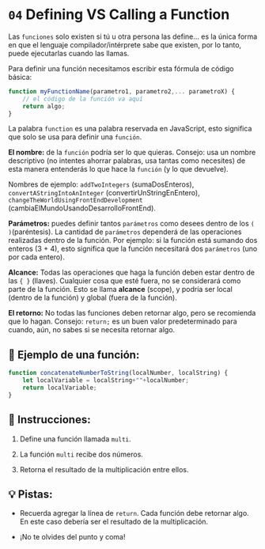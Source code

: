 # `04` Defining VS Calling a Function

Las `funciones` solo existen si tú u otra persona las define... es la única forma en que el lenguaje compilador/intérprete sabe que existen, por lo tanto, puede ejecutarlas cuando las llamas.

Para definir una función necesitamos escribir esta fórmula de código básica:

```js
function myFunctionName(parametro1, parametro2,... parametroX) {
    // el código de la función va aquí
    return algo;
}
```

La palabra `function` es una palabra reservada en JavaScript, esto significa que solo se usa para definir una `función`.

**El nombre:** de la `función` podría ser lo que quieras. Consejo: usa un nombre descriptivo (no intentes ahorrar palabras, usa tantas como necesites) de esta manera entenderás lo que hace la `función` (y lo que devuelve).

Nombres de ejemplo: `addTwoIntegers` (sumaDosEnteros), `convertAStringIntoAnInteger` (convertirUnStringEnEntero),  `changeTheWorldUsingFrontEndDevelopment` (cambiaElMundoUsandoDesarrolloFrontEnd).

**Parámetros:** puedes definir tantos `parámetros` como desees dentro de los `( )`(paréntesis). La cantidad de `parámetros` dependerá de las operaciones realizadas dentro de la función. Por ejemplo: si la función está sumando dos enteros (3 + 4), esto significa que la función necesitará dos `parámetros` (uno por cada entero).

**Alcance:** Todas las operaciones que haga la función deben estar dentro de las `{ }` (llaves). Cualquier cosa que esté fuera, no se considerará como parte de la función. Esto se llama  **alcance** (scope), y podría ser local (dentro de la función) y global (fuera de la función).

**El retorno:** No todas las funciones deben retornar algo, pero se recomienda que lo hagan. Consejo: `return;` es un buen valor predeterminado para cuando, aún, no sabes si se necesita retornar algo.

## 📎 Ejemplo de una función:

```js
function concatenateNumberToString(localNumber, localString) {
    let localVariable = localString+""+localNumber;
    return localVariable;
}
```

## 📝 Instrucciones:

1. Define una función llamada `multi`.

2. La función `multi` recibe dos números.

3. Retorna el resultado de la multiplicación entre ellos.

## 💡 Pistas:

+ Recuerda agregar la línea de `return`. Cada función debe retornar algo. En este caso debería ser el resultado de la multiplicación.

+ ¡No te olvides del punto y coma!
